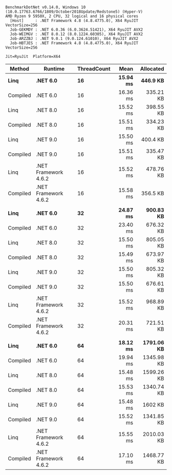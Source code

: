 ```

BenchmarkDotNet v0.14.0, Windows 10 (10.0.17763.6766/1809/October2018Update/Redstone5) (Hyper-V)
AMD Ryzen 9 5950X, 2 CPU, 32 logical and 16 physical cores
  [Host]     : .NET Framework 4.8 (4.8.4775.0), X64 RyuJIT VectorSize=256
  Job-GEKMDY : .NET 6.0.36 (6.0.3624.51421), X64 RyuJIT AVX2
  Job-WEIMGV : .NET 8.0.12 (8.0.1224.60305), X64 RyuJIT AVX2
  Job-ARZZBJ : .NET 9.0.1 (9.0.124.61010), X64 RyuJIT AVX2
  Job-HBTJES : .NET Framework 4.8 (4.8.4775.0), X64 RyuJIT VectorSize=256

Jit=RyuJit  Platform=X64  

```
| Method   | Runtime              | ThreadCount | Mean     | Allocated  |
|--------- |--------------------- |------------ |---------:|-----------:|
| **Linq**     | **.NET 6.0**             | **16**          | **15.94 ms** |   **446.9 KB** |
| Compiled | .NET 6.0             | 16          | 16.36 ms |  335.21 KB |
| Linq     | .NET 8.0             | 16          | 15.52 ms |  398.55 KB |
| Compiled | .NET 8.0             | 16          | 15.51 ms |  334.23 KB |
| Linq     | .NET 9.0             | 16          | 15.50 ms |   400.4 KB |
| Compiled | .NET 9.0             | 16          | 15.51 ms |  335.47 KB |
| Linq     | .NET Framework 4.6.2 | 16          | 15.52 ms |  478.76 KB |
| Compiled | .NET Framework 4.6.2 | 16          | 15.58 ms |   356.5 KB |
|          |                      |             |          |            |
| **Linq**     | **.NET 6.0**             | **32**          | **24.87 ms** |  **900.83 KB** |
| Compiled | .NET 6.0             | 32          | 23.40 ms |  676.32 KB |
| Linq     | .NET 8.0             | 32          | 15.50 ms |  805.05 KB |
| Compiled | .NET 8.0             | 32          | 15.49 ms |  673.97 KB |
| Linq     | .NET 9.0             | 32          | 15.50 ms |  805.32 KB |
| Compiled | .NET 9.0             | 32          | 15.50 ms |  676.61 KB |
| Linq     | .NET Framework 4.6.2 | 32          | 15.52 ms |  968.89 KB |
| Compiled | .NET Framework 4.6.2 | 32          | 20.31 ms |  721.51 KB |
|          |                      |             |          |            |
| **Linq**     | **.NET 6.0**             | **64**          | **18.12 ms** | **1791.06 KB** |
| Compiled | .NET 6.0             | 64          | 19.94 ms | 1345.98 KB |
| Linq     | .NET 8.0             | 64          | 15.48 ms | 1599.26 KB |
| Compiled | .NET 8.0             | 64          | 15.53 ms | 1340.74 KB |
| Linq     | .NET 9.0             | 64          | 15.48 ms |    1602 KB |
| Compiled | .NET 9.0             | 64          | 15.52 ms | 1341.85 KB |
| Linq     | .NET Framework 4.6.2 | 64          | 15.55 ms | 2010.03 KB |
| Compiled | .NET Framework 4.6.2 | 64          | 17.10 ms | 1468.77 KB |
